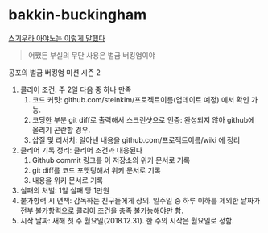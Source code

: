 # bakkin-buckingham

[스기우라 아야노는 이렇게 말했다](https://i.imgur.com/62l97zw.jpg)

> 어쨌든 부실의 무단 사용은 벌금 버킹엄이야

공포의 벌금 버킹엄 미션 시즌 2

1. 클리어 조건: 주 2일 다음 중 하나 만족
    1. 코드 커밋: github.com/steinkim/프로젝트이름(업데이트 예정) 에서 확인 가능.
    2. 코딩한 부분 git diff로 출력해서 스크린샷으로 인증: 완성되지 않아 github에 올리기 곤란할 경우.
    3. 삽질 및 리서치: 알아낸 내용을 github.com/프로젝트이름/wiki 에 정리
2. 클리어 기록 정리: 클리어 조건과 대응된다
    1. Github commit 링크를 이 저장소의 위키 문서로 기록
    2. git diff를 코드 포맷팅해서 위키 문서로 기록
    3. 내용을 위키 문서로 기록
3. 실패의 처벌: 1일 실패 당 1만원
4. 불가항력 시 면책: 감독하는 친구들에게 상의. 일주일 중 하루 이하를 제외한 날짜가 전부 불가항력으로 클리어 조건을 충족 불가능해야만 함.
5. 시작 날짜: 새해 첫 주 월요일(2018.12.31). 한 주의 시작은 월요일로 정함.
